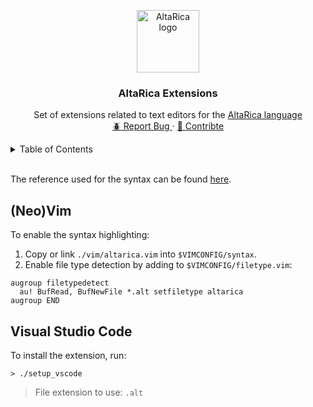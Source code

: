 <p align="center">
  <img src="https://altarica.labri.fr/wp/wp-content/uploads/2013/08/altarica-banner.png"
       alt="AltaRica logo" height="100">
  <h3 align="center">
	  AltaRica Extensions
  </h3>

  <p align="center">
	Set of extensions related to text editors for the <a href="https://altarica.labri.fr/wp/">AltaRica language</a>
    <br />
    <a href="https://github.com/EmileRolley/altarica-ext/issues">
		🪲 Report Bug
	</a>
    ·
    <a href="https://github.com/EmileRolley/altarica-ext/pulls">
    🤝 Contribte
	 </a>
  </p>
</p>



<details>
  <summary>Table of Contents</summary>

<!-- vim-markdown-toc GitLab -->

* [(Neo)Vim](#neovim)
* [Visual Studio Code](#visual-studio-code)

<!-- vim-markdown-toc -->

</details>

<br>

The reference used for the syntax can be found
[here](https://altarica.labri.fr/wp/?page_id=333).


## (Neo)Vim

To enable the syntax highlighting:

1. Copy or link `./vim/altarica.vim` into `$VIMCONFIG/syntax`.
2. Enable file type detection by adding to `$VIMCONFIG/filetype.vim`:

```vim
augroup filetypedetect
  au! BufRead, BufNewFile *.alt setfiletype altarica
augroup END
```

## Visual Studio Code

To install the extension, run:

```console
> ./setup_vscode
```
> File extension to use: `.alt`
